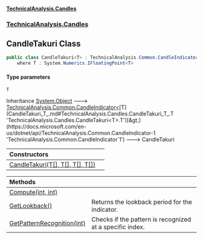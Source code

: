 #### [TechnicalAnalysis.Candles](TechnicalAnalysis.Candles.md 'TechnicalAnalysis.Candles')
### [TechnicalAnalysis.Candles](TechnicalAnalysis.Candles.md#TechnicalAnalysis.Candles 'TechnicalAnalysis.Candles')

## CandleTakuri<T> Class

```csharp
public class CandleTakuri<T> : TechnicalAnalysis.Common.CandleIndicator<T>
    where T : System.Numerics.IFloatingPoint<T>
```
#### Type parameters

<a name='TechnicalAnalysis.Candles.CandleTakuri_T_.T'></a>

`T`

Inheritance [System.Object](https://docs.microsoft.com/en-us/dotnet/api/System.Object 'System.Object') &#129106; [TechnicalAnalysis.Common.CandleIndicator&lt;](https://docs.microsoft.com/en-us/dotnet/api/TechnicalAnalysis.Common.CandleIndicator-1 'TechnicalAnalysis.Common.CandleIndicator`1')[T](CandleTakuri_T_.md#TechnicalAnalysis.Candles.CandleTakuri_T_.T 'TechnicalAnalysis.Candles.CandleTakuri<T>.T')[&gt;](https://docs.microsoft.com/en-us/dotnet/api/TechnicalAnalysis.Common.CandleIndicator-1 'TechnicalAnalysis.Common.CandleIndicator`1') &#129106; CandleTakuri<T>

| Constructors | |
| :--- | :--- |
| [CandleTakuri(T[], T[], T[], T[])](CandleTakuri_T_.CandleTakuri(T[],T[],T[],T[]).md 'TechnicalAnalysis.Candles.CandleTakuri<T>.CandleTakuri(T[], T[], T[], T[])') | |

| Methods | |
| :--- | :--- |
| [Compute(int, int)](CandleTakuri_T_.Compute(int,int).md 'TechnicalAnalysis.Candles.CandleTakuri<T>.Compute(int, int)') | |
| [GetLookback()](CandleTakuri_T_.GetLookback().md 'TechnicalAnalysis.Candles.CandleTakuri<T>.GetLookback()') | Returns the lookback period for the indicator. |
| [GetPatternRecognition(int)](CandleTakuri_T_.GetPatternRecognition(int).md 'TechnicalAnalysis.Candles.CandleTakuri<T>.GetPatternRecognition(int)') | Checks if the pattern is recognized at a specific index. |
